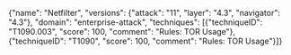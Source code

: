 {"name": "Netfilter", "versions": {"attack": "11", "layer": "4.3", "navigator": "4.3"}, "domain": "enterprise-attack", "techniques": [{"techniqueID": "T1090.003", "score": 100, "comment": "Rules: TOR Usage"}, {"techniqueID": "T1090", "score": 100, "comment": "Rules: TOR Usage"}]}